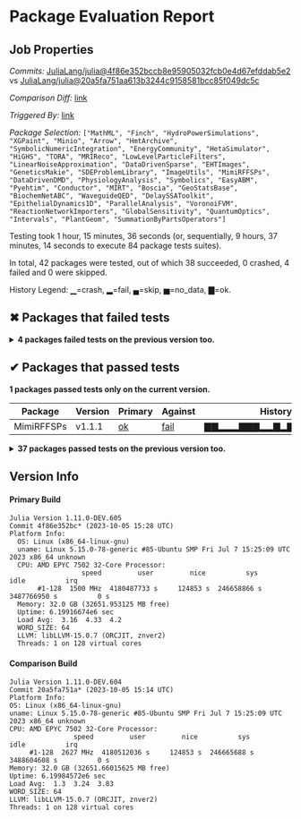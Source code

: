 # Package Evaluation Report

## Job Properties

*Commits:* [JuliaLang/julia@4f86e352bccb8e95905032fcb0e4d67efddab5e2](https://github.com/JuliaLang/julia/commit/4f86e352bccb8e95905032fcb0e4d67efddab5e2) vs [JuliaLang/julia@20a5fa751aa613b3244c9158581bcc85f049dc5c](https://github.com/JuliaLang/julia/commit/20a5fa751aa613b3244c9158581bcc85f049dc5c)

*Comparison Diff:* [link](https://github.com/JuliaLang/julia/compare/20a5fa751aa613b3244c9158581bcc85f049dc5c...4f86e352bccb8e95905032fcb0e4d67efddab5e2)

*Triggered By:* [link](https://github.com/JuliaLang/julia/pull/51600#issuecomment-1751575837)

*Package Selection:* `["MathML", "Finch", "HydroPowerSimulations", "XGPaint", "Minio", "Arrow", "HmtArchive", "SymbolicNumericIntegration", "EnergyCommunity", "HetaSimulator", "HiGHS", "TORA", "MRIReco", "LowLevelParticleFilters", "LinearNoiseApproximation", "DataDrivenSparse", "EHTImages", "GeneticsMakie", "SDEProblemLibrary", "ImageUtils", "MimiRFFSPs", "DataDrivenDMD", "PhysiologyAnalysis", "Symbolics", "EasyABM", "Pyehtim", "Conductor", "MIRT", "Boscia", "GeoStatsBase", "BiochemNetABC", "WaveguideQED", "DelaySSAToolkit", "EpithelialDynamics1D", "ParallelAnalysis", "VoronoiFVM", "ReactionNetworkImporters", "GlobalSensitivity", "QuantumOptics", "Intervals", "PlantGeom", "SummationByPartsOperators"]`

Testing took 1 hour, 15 minutes, 36 seconds (or, sequentially, 9 hours, 37 minutes, 14 seconds to execute 84 package tests suites).

In total, 42 packages were tested, out of which 38 succeeded, 0 crashed, 4 failed and 0 were skipped.


History Legend: ▁=crash, ▂=fail, ▄=skip, ▅=no_data, ▇=ok.

## ✖ Packages that failed tests

<details><summary><strong>4 packages failed tests on the previous version too.</strong></summary>
<p>

<details open><summary>Package has test failures (1 packages):</summary>
<p>


| Package | History (9-7 to 10-6) |
| ------- | ------- |
| [Intervals v1.10.0](https://s3.amazonaws.com/julialang-reports/nanosoldier/pkgeval/by_hash/4f86e35_vs_20a5fa7/Intervals.primary.log) | <span class="history">▇▇▇▇▇▇▇▇▇▇▇▇▇▇▇▇▇▅▇▇▇▇▇▇▇▇▇▅▂▇</span> |

</p>
</details>

<details open><summary>Tests became inactive (1 packages):</summary>
<p>


| Package | History (9-7 to 10-6) |
| ------- | ------- |
| [Pyehtim v0.1.2](https://s3.amazonaws.com/julialang-reports/nanosoldier/pkgeval/by_hash/4f86e35_vs_20a5fa7/Pyehtim.primary.log) | <span class="history">▇▇▂▇▇▂▂▂▂▂▂▇▇▇▂▇▇▅▂▇▇▂▇▂▇▂▂▅▇▇</span> |

</p>
</details>

<details open><summary>Test duration exceeded the time limit (2 packages):</summary>
<p>


| Package | History (9-7 to 10-6) |
| ------- | ------- |
| [SummationByPartsOperators v0.5.51](https://s3.amazonaws.com/julialang-reports/nanosoldier/pkgeval/by_hash/4f86e35_vs_20a5fa7/SummationByPartsOperators.primary.log) | <span class="history">▂▂▂▂▂▂▂▂▂▂▂▂▇▂▂▂▂▅▂▂▂▂▂▂▂▂▂▅▂▂</span> |
| [PlantGeom v0.5.3](https://s3.amazonaws.com/julialang-reports/nanosoldier/pkgeval/by_hash/4f86e35_vs_20a5fa7/PlantGeom.primary.log) | <span class="history">▇▇▇▇▇▇▇▇▇▇▇▇▇▂▇▇▇▅▇▇▇▇▇▇▇▂▇▅▂▇</span> |

</p>
</details>

</p>
</details>


## ✔ Packages that passed tests

**1 packages passed tests only on the current version.**

| Package | Version | Primary | Against | History (9-7 to 10-6) |
| ------- | ------- | ------- | ------- | ------- |
| MimiRFFSPs | v1.1.1 | [ok](https://s3.amazonaws.com/julialang-reports/nanosoldier/pkgeval/by_hash/4f86e35_vs_20a5fa7/MimiRFFSPs.primary.log) | [fail](https://s3.amazonaws.com/julialang-reports/nanosoldier/pkgeval/by_hash/4f86e35_vs_20a5fa7/MimiRFFSPs.against.log) | <span class="history">▇▇▂▂▂▇▇▇▂▂▇▂▇▂▂▇▂▅▂▂▂▂▂▂▇▂▇▅▇▇</span> |

<details><summary><strong>37 packages passed tests on the previous version too.</strong></summary>
<p>

| Package | History (9-7 to 10-6) |
| ------- | ------- |
| [Symbolics v5.8.0](https://s3.amazonaws.com/julialang-reports/nanosoldier/pkgeval/by_hash/4f86e35_vs_20a5fa7/Symbolics.primary.log) | <span class="history">▇▇▇▇▇▇▇▇▇▇▇▇▇▇▇▂▂▅▂▂▂▂▂▂▂▂▂▅▂▇</span> |
| [Arrow v2.6.2](https://s3.amazonaws.com/julialang-reports/nanosoldier/pkgeval/by_hash/4f86e35_vs_20a5fa7/Arrow.primary.log) | <span class="history">▇▇▇▇▇▇▇▇▇▇▇▇▇▇▇▇▇▅▇▇▇▇▇▇▇▇▇▅▇▇</span> |
| [HiGHS v1.7.2](https://s3.amazonaws.com/julialang-reports/nanosoldier/pkgeval/by_hash/4f86e35_vs_20a5fa7/HiGHS.primary.log) | <span class="history">▇▇▇▇▇▇▇▇▇▇▇▇▇▇▇▇▇▅▇▇▇▇▇▇▇▇▇▅▇▇</span> |
| [GeoStatsBase v0.38.0](https://s3.amazonaws.com/julialang-reports/nanosoldier/pkgeval/by_hash/4f86e35_vs_20a5fa7/GeoStatsBase.primary.log) | <span class="history">▇▇▇▇▇▂▇▇▇▇▇▇▇▇▇▇▇▅▇▇▇▇▂▇▇▇▇▅▇▇</span> |
| [QuantumOptics v1.0.14](https://s3.amazonaws.com/julialang-reports/nanosoldier/pkgeval/by_hash/4f86e35_vs_20a5fa7/QuantumOptics.primary.log) | <span class="history">▇▂▇▇▇▇▇▇▇▂▇▇▇▇▇▇▇▅▂▇▇▇▇▇▂▇▇▅▇▇</span> |
| [VoronoiFVM v1.13.2](https://s3.amazonaws.com/julialang-reports/nanosoldier/pkgeval/by_hash/4f86e35_vs_20a5fa7/VoronoiFVM.primary.log) | <span class="history">▇▇▇▂▇▂▇▇▇▇▇▇▇▇▂▇▇▅▇▇▇▇▇▇▇▂▇▅▇▂</span> |
| [MathML v0.1.15](https://s3.amazonaws.com/julialang-reports/nanosoldier/pkgeval/by_hash/4f86e35_vs_20a5fa7/MathML.primary.log) | <span class="history">▇▇▇▇▇▇▇▇▇▇▇▇▇▇▇▇▇▅▇▇▇▂▇▇▇▇▇▅▇▇</span> |
| [GlobalSensitivity v2.2.1](https://s3.amazonaws.com/julialang-reports/nanosoldier/pkgeval/by_hash/4f86e35_vs_20a5fa7/GlobalSensitivity.primary.log) | <span class="history">▇▇▇▇▇▇▇▇▇▇▇▇▇▇▇▇▇▅▂▇▇▇▇▇▇▇▇▅▂▇</span> |
| [HmtArchive v0.14.1](https://s3.amazonaws.com/julialang-reports/nanosoldier/pkgeval/by_hash/4f86e35_vs_20a5fa7/HmtArchive.primary.log) | <span class="history">▇▇▇▇▇▇▇▇▇▇▇▇▇▇▇▇▇▅▇▇▂▇▇▇▇▇▇▅▇▇</span> |
| [ImageUtils v0.2.9](https://s3.amazonaws.com/julialang-reports/nanosoldier/pkgeval/by_hash/4f86e35_vs_20a5fa7/ImageUtils.primary.log) | <span class="history">▇▇▇▇▇▇▇▇▇▇▇▇▇▇▇▇▇▅▇▇▇▇▇▇▇▇▇▅▇▇</span> |
| [LowLevelParticleFilters v3.6.0](https://s3.amazonaws.com/julialang-reports/nanosoldier/pkgeval/by_hash/4f86e35_vs_20a5fa7/LowLevelParticleFilters.primary.log) | <span class="history">▇▇▇▇▇▇▇▇▇▇▇▇▇▇▇▇▇▅▇▂▂▇▇▇▇▇▇▅▇▂</span> |
| [MRIReco v0.7.1](https://s3.amazonaws.com/julialang-reports/nanosoldier/pkgeval/by_hash/4f86e35_vs_20a5fa7/MRIReco.primary.log) | <span class="history">▇▇▇▇▇▇▇▇▇▇▇▇▇▇▇▇▇▅▇▇▇▇▂▇▇▇▇▅▇▇</span> |
| [EHTImages v0.2.4](https://s3.amazonaws.com/julialang-reports/nanosoldier/pkgeval/by_hash/4f86e35_vs_20a5fa7/EHTImages.primary.log) | <span class="history">▇▇▇▇▇▇▇▇▇▇▇▇▇▇▇▇▇▅▇▇▇▇▇▇▇▇▇▅▇▇</span> |
| [DataDrivenSparse v0.1.2](https://s3.amazonaws.com/julialang-reports/nanosoldier/pkgeval/by_hash/4f86e35_vs_20a5fa7/DataDrivenSparse.primary.log) | <span class="history">▇▇▇▇▇▇▇▇▇▇▇▇▇▇▇▇▇▅▇▇▂▇▇▇▇▇▇▅▇▂</span> |
| [SDEProblemLibrary v0.1.6](https://s3.amazonaws.com/julialang-reports/nanosoldier/pkgeval/by_hash/4f86e35_vs_20a5fa7/SDEProblemLibrary.primary.log) | <span class="history">▇▇▇▇▇▇▇▇▇▇▇▇▇▇▇▇▂▅▂▇▇▇▇▇▇▇▇▅▇▇</span> |
| [Minio v0.2.1](https://s3.amazonaws.com/julialang-reports/nanosoldier/pkgeval/by_hash/4f86e35_vs_20a5fa7/Minio.primary.log) | <span class="history">▇▇▇▇▇▇▇▇▇▇▇▇▇▇▇▇▇▅▇▇▇▇▇▇▇▇▇▅▇▇</span> |
| [ParallelAnalysis v0.1.3](https://s3.amazonaws.com/julialang-reports/nanosoldier/pkgeval/by_hash/4f86e35_vs_20a5fa7/ParallelAnalysis.primary.log) | <span class="history">▇▇▇▇▇▇▇▇▇▇▇▇▇▇▇▇▇▅▇▇▇▇▇▇▇▇▇▅▇▇</span> |
| [EasyABM v1.2.4](https://s3.amazonaws.com/julialang-reports/nanosoldier/pkgeval/by_hash/4f86e35_vs_20a5fa7/EasyABM.primary.log) | <span class="history">▇▇▇▇▇▇▇▇▇▇▇▇▇▇▇▇▇▅▇▇▇▇▇▇▇▇▇▅▇▇</span> |
| [GeneticsMakie v0.2.0](https://s3.amazonaws.com/julialang-reports/nanosoldier/pkgeval/by_hash/4f86e35_vs_20a5fa7/GeneticsMakie.primary.log) | <span class="history">▇▇▇▇▇▇▇▇▇▇▇▇▇▇▇▇▂▅▂▂▂▂▂▂▂▂▂▅▇▇</span> |
| [BiochemNetABC v0.1.0](https://s3.amazonaws.com/julialang-reports/nanosoldier/pkgeval/by_hash/4f86e35_vs_20a5fa7/BiochemNetABC.primary.log) | <span class="history">▂▇▇▂▂▇▇▂▂▇▇▇▇▇▇▇▇▅▂▂▂▂▂▂▂▇▂▅▂▂</span> |
| [Boscia v0.1.12](https://s3.amazonaws.com/julialang-reports/nanosoldier/pkgeval/by_hash/4f86e35_vs_20a5fa7/Boscia.primary.log) | <span class="history">▇▇▇▇▇▇▇▇▇▇▇▇▇▇▇▇▂▅▇▇▇▇▇▇▇▇▇▅▇▇</span> |
| [DelaySSAToolkit v0.2.6](https://s3.amazonaws.com/julialang-reports/nanosoldier/pkgeval/by_hash/4f86e35_vs_20a5fa7/DelaySSAToolkit.primary.log) | <span class="history">▇▇▇▇▇▇▇▇▇▇▇▇▇▇▇▇▇▅▇▇▂▇▇▇▇▇▇▅▇▇</span> |
| [WaveguideQED v0.2.1](https://s3.amazonaws.com/julialang-reports/nanosoldier/pkgeval/by_hash/4f86e35_vs_20a5fa7/WaveguideQED.primary.log) | <span class="history">▇▇▇▇▇▇▇▇▇▂▇▇▇▇▇▇▇▅▇▇▂▇▇▇▇▇▇▅▇▇</span> |
| [HydroPowerSimulations v0.4.1](https://s3.amazonaws.com/julialang-reports/nanosoldier/pkgeval/by_hash/4f86e35_vs_20a5fa7/HydroPowerSimulations.primary.log) | <span class="history">▇▇▇▇▇▇▇▇▇▇▇▇▇▇▇▇▇▅▇▇▇▂▇▂▂▇▂▅▂▂</span> |
| [DataDrivenDMD v0.1.1](https://s3.amazonaws.com/julialang-reports/nanosoldier/pkgeval/by_hash/4f86e35_vs_20a5fa7/DataDrivenDMD.primary.log) | <span class="history">▇▇▇▇▇▇▇▇▇▇▇▇▇▇▇▇▇▅▇▇▇▇▇▇▂▂▇▅▇▇</span> |
| [PhysiologyAnalysis v0.6.19](https://s3.amazonaws.com/julialang-reports/nanosoldier/pkgeval/by_hash/4f86e35_vs_20a5fa7/PhysiologyAnalysis.primary.log) | <span class="history">▇▇▇▇▇▇▇▇▇▇▇▇▇▇▇▇▇▅▇▂▇▇▇▇▇▇▇▅▇▇</span> |
| [LinearNoiseApproximation v0.1.1](https://s3.amazonaws.com/julialang-reports/nanosoldier/pkgeval/by_hash/4f86e35_vs_20a5fa7/LinearNoiseApproximation.primary.log) | <span class="history">▇▇▇▇▇▇▇▇▇▇▇▇▇▇▇▇▇▅▇▇▇▇▇▇▂▇▇▅▇▇</span> |
| [EnergyCommunity v0.1.0](https://s3.amazonaws.com/julialang-reports/nanosoldier/pkgeval/by_hash/4f86e35_vs_20a5fa7/EnergyCommunity.primary.log) | <span class="history">▇▇▇▇▇▇▇▇▇▇▇▇▇▇▇▇▇▅▇▇▇▇▇▇▇▇▇▅▇▇</span> |
| [Finch v0.6.3](https://s3.amazonaws.com/julialang-reports/nanosoldier/pkgeval/by_hash/4f86e35_vs_20a5fa7/Finch.primary.log) | <span class="history">▇▇▇▇▇▇▇▇▇▇▇▇▇▇▇▇▇▅▇▇▇▇▇▇▇▂▇▅▂▇</span> |
| [SymbolicNumericIntegration v1.3.0](https://s3.amazonaws.com/julialang-reports/nanosoldier/pkgeval/by_hash/4f86e35_vs_20a5fa7/SymbolicNumericIntegration.primary.log) | <span class="history">▇▇▇▇▇▇▇▇▇▇▇▇▇▇▇▇▇▅▇▇▇▇▇▂▇▇▇▅▂▇</span> |
| [TORA v0.2.0](https://s3.amazonaws.com/julialang-reports/nanosoldier/pkgeval/by_hash/4f86e35_vs_20a5fa7/TORA.primary.log) | <span class="history">▇▇▇▇▇▇▇▇▇▇▇▇▇▇▇▇▇▅▇▇▇▇▇▇▇▇▇▅▇▇</span> |
| [XGPaint v0.1.1](https://s3.amazonaws.com/julialang-reports/nanosoldier/pkgeval/by_hash/4f86e35_vs_20a5fa7/XGPaint.primary.log) | <span class="history">▇▇▇▇▇▇▇▇▇▇▇▇▇▇▇▇▇▅▇▇▇▇▇▇▇▇▇▅▇▇</span> |
| [HetaSimulator v0.4.13](https://s3.amazonaws.com/julialang-reports/nanosoldier/pkgeval/by_hash/4f86e35_vs_20a5fa7/HetaSimulator.primary.log) | <span class="history">▇▇▇▇▇▇▇▇▇▇▇▇▇▇▇▇▇▅▇▇▇▇▇▇▇▇▇▅▇▇</span> |
| [EpithelialDynamics1D v1.8.3](https://s3.amazonaws.com/julialang-reports/nanosoldier/pkgeval/by_hash/4f86e35_vs_20a5fa7/EpithelialDynamics1D.primary.log) | <span class="history">▇▇▇▇▇▇▇▇▇▇▇▇▇▇▇▇▂▅▂▂▂▂▂▂▂▂▂▅▇▇</span> |
| [Conductor v0.0.6](https://s3.amazonaws.com/julialang-reports/nanosoldier/pkgeval/by_hash/4f86e35_vs_20a5fa7/Conductor.primary.log) | <span class="history">▇▇▇▇▇▇▇▇▇▇▇▇▇▇▇▇▇▅▇▇▇▇▇▂▇▂▂▅▂▂</span> |
| [ReactionNetworkImporters v0.14.0](https://s3.amazonaws.com/julialang-reports/nanosoldier/pkgeval/by_hash/4f86e35_vs_20a5fa7/ReactionNetworkImporters.primary.log) | <span class="history">▇▇▇▇▇▇▇▇▇▂▇▇▇▇▇▇▇▅▂▇▇▇▂▂▇▇▂▅▇▇</span> |
| [MIRT v0.17.0](https://s3.amazonaws.com/julialang-reports/nanosoldier/pkgeval/by_hash/4f86e35_vs_20a5fa7/MIRT.primary.log) | <span class="history">▇▇▇▇▇▇▇▇▇▇▇▇▇▇▇▇▇▅▇▂▂▂▂▂▂▂▂▅▂▂</span> |

</p>
</details>


## Version Info

#### Primary Build

```
Julia Version 1.11.0-DEV.605
Commit 4f86e352bc* (2023-10-05 15:28 UTC)
Platform Info:
  OS: Linux (x86_64-linux-gnu)
  uname: Linux 5.15.0-78-generic #85-Ubuntu SMP Fri Jul 7 15:25:09 UTC 2023 x86_64 unknown
  CPU: AMD EPYC 7502 32-Core Processor: 
                  speed         user         nice          sys         idle          irq
       #1-128  1500 MHz  4180487733 s     124853 s  246658866 s  3487766950 s          0 s
  Memory: 32.0 GB (32651.953125 MB free)
  Uptime: 6.19916674e6 sec
  Load Avg:  3.16  4.33  4.2
  WORD_SIZE: 64
  LLVM: libLLVM-15.0.7 (ORCJIT, znver2)
  Threads: 1 on 128 virtual cores

```

  #### Comparison Build

  ```
Julia Version 1.11.0-DEV.604
Commit 20a5fa751a* (2023-10-05 15:14 UTC)
Platform Info:
  OS: Linux (x86_64-linux-gnu)
  uname: Linux 5.15.0-78-generic #85-Ubuntu SMP Fri Jul 7 15:25:09 UTC 2023 x86_64 unknown
  CPU: AMD EPYC 7502 32-Core Processor: 
                  speed         user         nice          sys         idle          irq
       #1-128  2627 MHz  4180512036 s     124853 s  246665688 s  3488604608 s          0 s
  Memory: 32.0 GB (32651.66015625 MB free)
  Uptime: 6.19984572e6 sec
  Load Avg:  1.3  3.24  3.83
  WORD_SIZE: 64
  LLVM: libLLVM-15.0.7 (ORCJIT, znver2)
  Threads: 1 on 128 virtual cores

  ```
  <!-- Generated on 2023-10-07T10:53:14.142 -->
